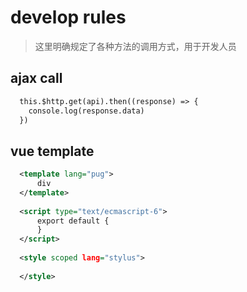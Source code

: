 # develop rules
> 这里明确规定了各种方法的调用方式，用于开发人员

## ajax call
```xml
  this.$http.get(api).then((response) => {
    console.log(response.data)
  })
```

## vue template
```xml
  <template lang="pug">
      div
  </template>
  
  <script type="text/ecmascript-6">
      export default {
      }
  </script>
  
  <style scoped lang="stylus">
  
  </style>
```
